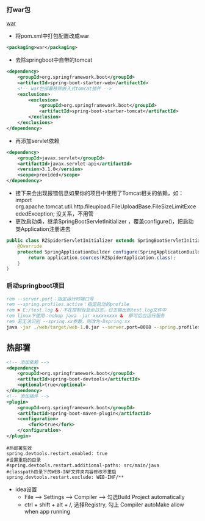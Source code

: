### 打war包
[war](https://blog.csdn.net/rico_zhou/article/details/83415114)
- 将pom.xml中打包配置改成war
~~~ xml
<packaging>war</packaging>
~~~
- 去除springboot中自带的tomcat
~~~ xml
<dependency>
    <groupId>org.springframework.boot</groupId>
    <artifactId>spring-boot-starter-web</artifactId>
    <!-- war包部署移除嵌入式tomcat插件 -->
    <exclusions>
        <exclusion>
            <groupId>org.springframework.boot</groupId>
            <artifactId>spring-boot-starter-tomcat</artifactId>
        </exclusion>
    </exclusions>
</dependency>
~~~
- 再添加servlet依赖
~~~ xml
<dependency>
    <groupId>javax.servlet</groupId>
    <artifactId>javax.servlet-api</artifactId>
    <version>3.1.0</version>
    <scope>provided</scope>
</dependency>
~~~
- 接下来会出现报错信息如果你的项目中使用了Tomcat相关的依赖，如：import org.apache.tomcat.util.http.fileupload.FileUploadBase.FileSizeLimitExceededException;
没关系，不用管
- 更改启动类，继承SpringBootServletInitializer ，覆盖configure()，把启动类Application注册进去
~~~ java
public class RZSpiderServletInitializer extends SpringBootServletInitializer{
    @Override
    protected SpringApplicationBuilder configure(SpringApplicationBuilder application){
        return application.sources(RZSpiderApplication.class);
    }
}
~~~
### 启动springboot项目
~~~ bat
rem --server.port：指定运行时端口号
rem --spring.profiles.active：指定启动的profile
rem > E:/test.log &：不在控制台显示日志，日志输出到test.log文件中
rem linux下使用：nohup java -jar xxxxxxxxx &  即可后台运行服务
rem 若无法识别 --spring.xx参数，则改为-Dspring.xx
java -jar ./web/target/web-1.0.jar --server.port=8088 --spring.profiles.active=online > E:/test.log &
~~~

## 热部署
~~~ xml
<!-- 添加依赖 -->
<dependency>
    <groupId>org.springframework.boot</groupId>
    <artifactId>spring-boot-devtools</artifactId>
    <optional>true</optional>
</dependency>
<!-- 添加插件 -->
<plugin>
    <groupId>org.springframework.boot</groupId>
    <artifactId>spring-boot-maven-plugin</artifactId>
    <configuration>
        <fork>true</fork>
    </configuration>
</plugin>
~~~
~~~ properties
#热部署生效
spring.devtools.restart.enabled: true
#设置重启的目录
#spring.devtools.restart.additional-paths: src/main/java
#classpath目录下的WEB-INF文件夹内容修改不重启
spring.devtools.restart.exclude: WEB-INF/**
~~~
- idea设置
  - File --> Settings --> Compiler --> 勾选Build Project automatically
  - ctrl + shift + alt + /, 选择Registry, 勾上 Compiler autoMake allow when app running